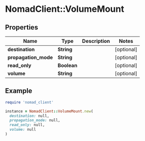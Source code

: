 # NomadClient::VolumeMount

## Properties

| Name | Type | Description | Notes |
| ---- | ---- | ----------- | ----- |
| **destination** | **String** |  | [optional] |
| **propagation_mode** | **String** |  | [optional] |
| **read_only** | **Boolean** |  | [optional] |
| **volume** | **String** |  | [optional] |

## Example

```ruby
require 'nomad_client'

instance = NomadClient::VolumeMount.new(
  destination: null,
  propagation_mode: null,
  read_only: null,
  volume: null
)
```

